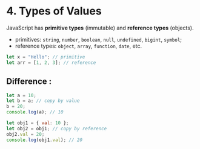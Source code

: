 # 4. Types of Values

JavaScript has **primitive types** (immutable) and **reference types** (objects).

- primitives: `string`, `number`, `boolean`, `null`, `undefined`, `bigint`, `symbol`;
- reference types: `object`, `array`, `function`, `date`, etc.

```js
let x = "Hello"; // primitive
let arr = [1, 2, 3]; // reference
```

## Difference :

```js
let a = 10;
let b = a; // copy by value
b = 20;
console.log(a); // 10

let obj1 = { val: 10 };
let obj2 = obj1; // copy by reference
obj2.val = 20;
console.log(obj1.val); // 20
```
